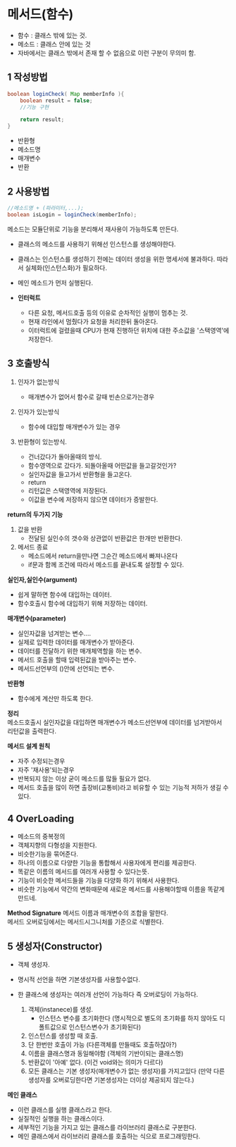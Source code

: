 # 메서드(함수)

- 함수 : 클래스 밖에 있는 것.
- 메소드 : 클래스 안에 있는 것
- 자바에서는 클래스 밖에서 존재 할 수 없음으로 이런 구분이 무의미 함.

## 1 작성방법
~~~java
boolean loginCheck( Map memberInfo ){
	boolean result = false;
	//기능 구현

	return result;
}
~~~
- 반환형
- 메소드명
- 매개변수
- 반환

## 2 사용방법
~~~ java
//메소드명 + (파라미터,...);
boolean isLogin = loginCheck(memberInfo);
~~~	
메소드는 모듈단위로 기능을 분리해서 재사용이 가능하도록 만든다.

- 클래스의 메소드를 사용하기 위해선 인스턴스를 생성해야한다.
- 클래스는 인스턴스를 생성하기 전에는 데이터 생성을 위한 명세서에 불과하다. 따라서 실체화(인스턴스화)가 필요하다.
- 메인 메소드가 먼저 실행된다.

- **인터럭트**
	- 다른 요청, 메서드호출 등의 이유로 순차적인 실행이 멈추는 것.
	- 현재 라인에서 멈췄다가 요청을 처리한뒤 돌아온다.
	- 이터럭트에 걸렸을때 CPU가 현재 진행하던 위치에 대한 주소값을 '스택영역'에 저장한다.


## 3 호출방식
1) 인자가 없는방식
	- 매개변수가 없어서 함수로 갈때 빈손으로가는경우

2) 인자가 있는방식
	- 함수에 대입할 매개변수가 있는 경우

3) 반환형이 있는방식.
	- 건너갔다가 돌아올때의 방식.
	- 함수영역으로 갔다가. 되돌아올때 어떤값을 들고갈것인가?
	- 실인자값을 들고가서 반환형을 들고온다.
	- return
	- 리턴값은 스택영역에 저장된다.
	- 이값을 변수에 저장하지 않으면 데이터가 증발한다.


**return의 두가지 기능**
1) 값을 반환
	- 전달된 실인수의 갯수와 상관없이 반환값은 한개만 반환한다.
2) 메서드 종료
	- 메소드에서 return을만나면 그순간 메소드에서 빠져나온다
	- if문과 함께 조건에 따라서 메소드를 끝내도록 설정할 수 있다.

	
**실인자,실인수(argument)**
- 쉽게 말하면 함수에 대입하는 데이터.
- 함수호출시 함수에 대입하기 위해 저장하는 데이터.


**매개변수(parameter)**
- 실인자값을 넘겨받는 변수....
- 실제로 입력한 데이터를 매개변수가 받아준다.
- 데이터를 전달하기 위한 매개체역할을 하는 변수.
- 메서드 호출을 할때 입력된값을 받아주는 변수.
- 메서드선언부의 ()안에 선언되는 변수.


**반환형**
- 함수에게 계산만 하도록 한다.
	

**정리**<br/>
메소드호출시 실인자값을 대입하면 매개변수가 메소드선언부에 데이터를 넘겨받아서 리턴값을 출력한다.


**메서드 설계 원칙**
- 자주 수정되는경우
- 자주 '재사용'되는경우
- 반복되지 않는 이상 굳이 메소드를 많들 필요가 없다.
- 메서드 호출을 많이 하면 출장비(교통비)라고 비유할 수 있는 기능적 저하가 생길 수 있다.




## 4 OverLoading
- 메소드의 중복정의
- 객체지향의 다형성을 지원한다.
- 비슷한기능을 묶어준다.
- 하나의 이름으로 다양한 기능을 통합해서 사용자에게 편리를 제공한다.
- 똑같은 이름의 메서드를 여러개 사용할 수 있다는뜻.
- 기능이 비슷한 메서드들을 기능을 다양화 하기 위해서 사용한다.
- 비슷한 기능에서 약간의 변화때문에 새로운 메서드를 사용해야할때 이름을 똑같게 만드네.


**Method Signature**
메서드 이름과 매개변수의 조합을 말한다.<br>
메서드 오버로딩에서는 메서드시그니처를 기준으로 식별한다.


## 5 생성자(Constructor)
- 객체 생성자.
- 명시적 선언을 하면 기본생성자를 사용할수없다.
- 한 클래스에 생성자는 여러개 선언이 가능하다 즉 오버로딩이 가능하다.


	1) 객체(instanece)를 생성.
		- 인스턴스 변수를 초기화한다
		(명시적으로 별도의 초기화를 하지 않아도 디폴트값으로 인스턴스변수가 초기화된다)
	2) 인스턴스를 생성할 때 호출.
	3) 단 한번만 호출이 가능		(다른객체를 만들때도 호출하잖아?)
	4) 이름을 클래스명과 동일해야함 (객체의 기반이되는 클래스명)
	5) 반환값이 '아예' 없다.		(이건 void와는 의미가 다르다)
	6) 모든 클래스는 기본 생성자(매개변수가 없는 생성자)를 가지고있다
	(만약 다른 생성자를 오버로딩한다면 기본생성자는 더이상 제공되지 않는다.)



**메인 클래스**
- 이런 클래스를 실행 클래스라고 한다.
- 실질적인 실행을 하는 클래스이다.
- 세부적인 기능을 가지고 있는 클래스를 라이브러리 클래스로 구분한다.
- 메인 클래스에서 라이브러리 클래스를 호출하는 식으로 프로그래밍한다.